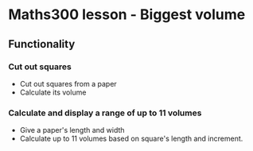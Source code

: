 # Maths300 lesson - Biggest volume

## Functionality
### Cut out squares
* Cut out squares from a paper
* Calculate its volume

### Calculate and display a range of up to 11 volumes
* Give a paper's length and width
* Calculate up to 11 volumes based on square's length and increment. 